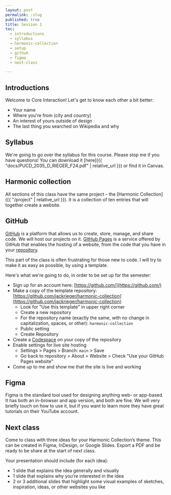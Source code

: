 ```yaml
---
layout: post
permalink: :slug
published: true
title: Session 1
toc:
  - introductions
  - syllabus
  - harmonic-collection
  - setup
  - github
  - figma
  - next-class

---
```


## Introductions

Welcome to Core Interaction! Let's get to know each other a bit better:

- Your name
- Where you're from (city and country)
- An interest of yours outside of design
- The last thing you searched on Wikipedia and why

## Syllabus

We're going to go over the syllabus for this course. Please stop me if you have questions! You can download it [here]({{ "docs/PUCD_2035_D_RIEGER_F24.pdf" | relative_url }}) or find it in Canvas.

## Harmonic collection

All sections of this class have the same project – the [Harmonic Collection]({{ "/project" | relative_url }}). It is a collection of ten entries that will together create a website.

## GitHub

[GitHub](https://github.com/) is a platform that allows us to create, store, manage, and share code. We will host our projects on it. [GitHub Pages](https://pages.github.com/) is a service offered by GitHub that enables the hosting of a website, from the code that you have in your [repository](https://docs.github.com/en/repositories/creating-and-managing-repositories/about-repositories).

This part of the class is often frustrating for those new to code. I will try to make it as easy as possible, by using a template.

Here's what we're going to do, in order to be set up for the semester:

- Sign up for an account here: [https://github.com/](https://github.com/)
- Make a copy of the template repository: [https://github.com/jackrieger/harmonic-collection](https://github.com/jackrieger/harmonic-collection)
  - Look for "Use this template" in upper right corner
  - Create a new repository
  - For the repository name (exactly the same, with no change in capitalization, spaces, or other):  `harmonic-collection`
  - Public setting
  - Create Repository
- Create a [Codespace](https://docs.github.com/en/codespaces/overview) on your copy of the repository
- Enable settings for live site hosting
  - Settings > Pages > Branch: `main` > Save
  - Go back to repository > About > Website > Check "Use your GitHub Pages website"
- Come up to me and show me that the site is live and working

## Figma

Figma is the standard tool used for designing anything web- or app-based. It has both an in-browser and app version, and both are fine. We will very briefly touch on how to use it, but if you want to learn more they have great tutorials on their YouTube account.

## Next class

Come to class with three ideas for your Harmonic Collection’s theme. This can be created in Figma, InDesign, or Google Slides. Export a PDF and be ready to be share at the start of next class.

Your presentation should include (for each idea):

- 1 slide that explains the idea generally and visually
- 1 slide that explains why you’re interested in the idea
- 2 or 3 additional slides that highlight some visual examples of sketches, inspiration, ideas, or other websites you like
